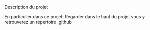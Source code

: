 Description du projet

En particulier dans ce projet: Regarder dans le haut du projet vous y retrouverez un répertoire .github

